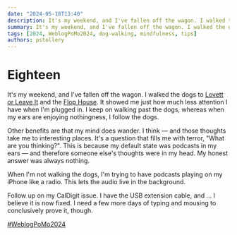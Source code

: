 ```yaml
---
date: "2024-05-18T13:40"
description: It's my weekend, and I've fallen off the wagon. I walked the dogs to Lovett or Leave It and the Flop House.
summary: It's my weekend, and I've fallen off the wagon. I walked the dogs to Lovett or Leave It and the Flop House.
tags: [2024, WeblogPoMo2024, dog-walking, mindfulness, tips]
authors: pstollery
---
```

# Eighteen
<!-- truncate -->

It's my weekend, and I've fallen off the wagon. I walked the dogs to [Lovett or Leave It](https://crooked.com/podcast-series/lovett-or-leave-it/) and the [Flop House](https://www.flophousepodcast.com/). It showed me just how much less attention I have when I'm plugged in. I keep on walking past the dogs, whereas when my ears are enjoying nothingness, I follow the dogs. 

Other benefits are that my mind does wander. I think — and those thoughts take me to interesting places. It's a question that fills me with terror, "What are you thinking?". This is because my default state was podcasts in my ears — and therefore someone else's thoughts were in my head. My honest answer was always nothing.

When I'm not walking the dogs, I'm trying to have podcasts playing on my iPhone like a radio. This lets the audio live in the background.

Follow up on my CalDigit issue. I have the USB extension cable, and … I believe it is now fixed. I need a few more days of typing and mousing to conclusively prove it, though.

[#WeblogPoMo2024](https://weblog.anniegreens.lol/weblog-posting-month-2024)

